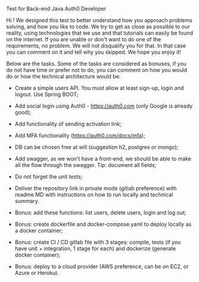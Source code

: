 Test for Back-end Java Auth0 Developer

Hi ! 
We designed this test to better understand how you approach problems solving, and how you like to code. We try to get as close as possible to our reality, using technologies that we use and that tutorials can easily be found on the internet.
If you are unable or don't want to do one of the requirements, no problem. We will not disqualify you for that. In that case you can comment on it and tell why you skipped. 
We hope you enjoy it!

Below are the tasks. 
Some of the tasks are considered as bonuses, if you do not have time or prefer not to do, you can comment on how you would do or how the technical architecture would be:

- Create a simple users API. You must allow at least sign-up, login and logout. Use Spring BOOT; 
- Add social login using Auth0 - https://auth0.com (only Google is already good);
- Add functionality of sending activation link;
- Add MFA functionality (https://auth0.com/docs/mfa);
- DB can be chosen free at will (suggestion h2, postgres or mongo);
- Add swagger, as we won't have a front-end, we should be able to make all the flow through the swagger. Tip: document all fields;
- Do not forget the unit tests;
- Deliver the repository link in private mode (gitlab preference) with readme.MD with instructions on how to run locally and technical summary.

- Bonus: add these functions: list users, delete users, login and log out;
- Bonus: create dockerfile and docker-compose.yaml to deploy locally as a docker container;
- Bonus: create CI / CD gitlab file with 3 stages: compile, tests (if you have unit + integration, 1 stage for each) and dockerize (generate docker container);
- Bonus: deploy to a cloud provider (AWS preference, can be on EC2, or Azure or Heroku).
